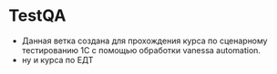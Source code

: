 # TestQA
- Данная ветка создана для прохождения курса по сценарному тестированию 1С с помощью обработки vanessa automation.
- ну и курса по ЕДТ
